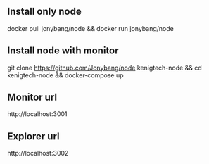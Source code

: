 ## Install only node

docker pull jonybang/node && docker run jonybang/node

## Install node with monitor

git clone https://github.com/Jonybang/node kenigtech-node && cd kenigtech-node && docker-compose up

## Monitor url

http://localhost:3001

## Explorer url

http://localhost:3002
